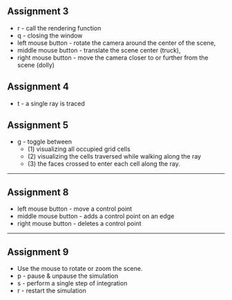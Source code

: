 ## Assignment 3

- r - call the rendering function
- q - closing the window
- left mouse button - rotate the camera around the center of the scene,   
- middle mouse button - translate the scene center (truck),   
- right mouse button - move the camera closer to or further from the scene (dolly)

## Assignment 4

- t - a single ray is traced 

## Assignment 5

- g - toggle between 
  - (1) visualizing all occupied grid cells
  - (2) visualizing the cells traversed while walking along the ray
  - (3) the faces crossed to enter each cell along the ray.

  

---

## Assignment 8

- left mouse button - move a control point 
- middle mouse button - adds a control point on an edge  
- right mouse button - deletes a control point



---

## Assignment 9

- Use the mouse to rotate or zoom the scene. 
- p - pause & unpause the simulation
- s - perform a single step of integration
- r -  restart the simulation
